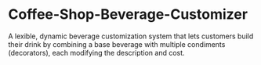 # Coffee-Shop-Beverage-Customizer
A lexible, dynamic beverage customization system that lets customers build their drink by combining a base beverage with multiple condiments (decorators), each modifying the description and cost.
